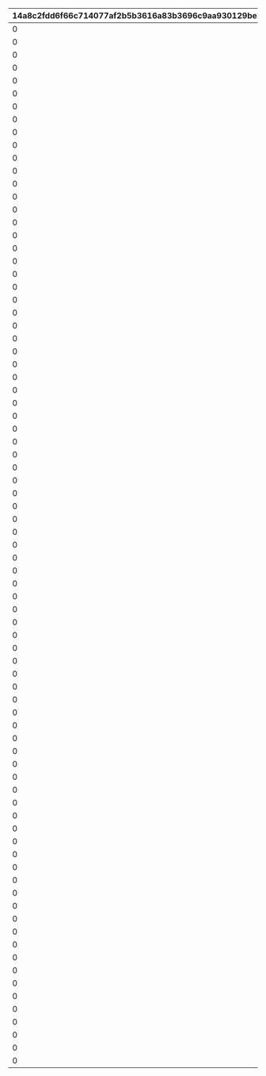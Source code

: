 |14a8c2fdd6f66c714077af2b5b3616a83b3696c9aa930129be239e3f0f01ea6d|ec99b738f1ac642472c3b65383fdb4a5404cf579b5caf71c31ce09312eaa10b9|ca643779a6122002291e5690ac31ac7777009e513b593efceb1c45bd588f0ba3|ec06dcc926d932601d3aed7bdcf6634726851772a75aa8ecab061674423af2bb|c9a376e530c65c1282fa701f5acc0c53f1660c2532e3d176fcaaccccbe695e62|7c1b4c56f993e4c0b97e90c9a515649c64dc14962189b2bee41debbef0b4e4ec|ee261624c0ab16fbd7938340639bc759f9b49398db5d7bfc3de03e4b992220e7|bc6e44026ef55bee1f72176db36ff6bf0fe71a7399eb0b176e7508c05b9ceeb8|25e1cc9f32729e7215d0b5bdb381aba724de51d19a0d5b4d08ca949da21513bb|
| --- | --- | --- | --- | --- | --- | --- | --- | --- |
|0|0|100111|0|30000|5000|50|0|20000|
|0|0|100112|0|30000|5000|50|0|20000|
|0|0|100113|0|30000|5000|50|0|20000|
|0|0|100121|0|45000|12500|125|0|30000|
|0|0|100122|0|45000|12500|125|0|30000|
|0|0|100123|0|45000|12500|125|0|30000|
|0|0|100131|0|60000|20000|200|0|40000|
|0|0|100132|0|60000|20000|200|0|40000|
|0|0|100133|0|60000|20000|200|0|40000|
|0|0|100211|0|30000|5000|50|0|20000|
|0|0|100212|0|30000|5000|50|0|20000|
|0|0|100213|0|30000|5000|50|0|20000|
|0|0|100221|0|45000|12500|125|0|30000|
|0|0|100222|0|45000|12500|125|0|30000|
|0|0|100223|0|45000|12500|125|0|30000|
|0|0|100231|0|60000|20000|200|0|40000|
|0|0|100232|0|60000|20000|200|0|40000|
|0|0|100233|0|60000|20000|200|0|40000|
|0|0|100311|0|30000|5000|50|0|20000|
|0|0|100312|0|30000|5000|50|0|20000|
|0|0|100313|0|30000|5000|50|0|20000|
|0|0|100321|0|45000|12500|125|0|30000|
|0|0|100322|0|45000|12500|125|0|30000|
|0|0|100323|0|45000|12500|125|0|30000|
|0|0|100331|0|60000|20000|200|0|40000|
|0|0|100332|0|60000|20000|200|0|40000|
|0|0|100333|0|60000|20000|200|0|40000|
|0|0|100411|0|30000|5000|50|0|20000|
|0|0|100412|0|30000|5000|50|0|20000|
|0|0|100413|0|30000|5000|50|0|20000|
|0|0|100421|0|45000|12500|125|0|30000|
|0|0|100422|0|45000|12500|125|0|30000|
|0|0|100423|0|45000|12500|125|0|30000|
|0|0|100431|0|60000|20000|200|0|40000|
|0|0|100432|0|60000|20000|200|0|40000|
|0|0|100433|0|60000|20000|200|0|40000|
|0|0|100511|0|30000|5000|50|0|20000|
|0|0|100512|0|30000|5000|50|0|20000|
|0|0|100513|0|30000|5000|50|0|20000|
|0|0|100521|0|45000|12500|125|0|30000|
|0|0|100522|0|45000|12500|125|0|30000|
|0|0|100523|0|45000|12500|125|0|30000|
|0|0|100531|0|60000|20000|200|0|40000|
|0|0|100532|0|60000|20000|200|0|40000|
|0|0|100533|0|60000|20000|200|0|40000|
|0|0|100611|0|30000|5000|50|0|20000|
|0|0|100612|0|30000|5000|50|0|20000|
|0|0|100613|0|30000|5000|50|0|20000|
|0|0|100621|0|45000|12500|125|0|30000|
|0|0|100622|0|45000|12500|125|0|30000|
|0|0|100623|0|45000|12500|125|0|30000|
|0|0|100631|0|60000|20000|200|0|40000|
|0|0|100632|0|60000|20000|200|0|40000|
|0|0|100633|0|60000|20000|200|0|40000|
|0|0|100711|0|30000|5000|50|0|20000|
|0|0|100712|0|30000|5000|50|0|20000|
|0|0|100713|0|30000|5000|50|0|20000|
|0|0|100721|0|45000|12500|125|0|30000|
|0|0|100722|0|45000|12500|125|0|30000|
|0|0|100723|0|45000|12500|125|0|30000|
|0|0|100731|0|60000|20000|200|0|40000|
|0|0|100732|0|60000|20000|200|0|40000|
|0|0|100733|0|60000|20000|200|0|40000|
|0|0|100811|0|30000|5000|50|0|20000|
|0|0|100812|0|30000|5000|50|0|20000|
|0|0|100813|0|30000|5000|50|0|20000|
|0|0|100821|0|45000|12500|125|0|30000|
|0|0|100822|0|45000|12500|125|0|30000|
|0|0|100823|0|45000|12500|125|0|30000|
|0|0|100831|0|60000|20000|200|0|40000|
|0|0|100832|0|60000|20000|200|0|40000|
|0|0|100833|0|60000|20000|200|0|40000|
|0|0|100911|0|30000|5000|50|0|20000|
|0|0|100912|0|30000|5000|50|0|20000|
|0|0|100913|0|30000|5000|50|0|20000|
|0|0|100921|0|45000|12500|125|0|30000|
|0|0|100922|0|45000|12500|125|0|30000|
|0|0|100923|0|45000|12500|125|0|30000|
|0|0|100931|0|60000|20000|200|0|40000|
|0|0|100932|0|60000|20000|200|0|40000|
|0|0|100933|0|60000|20000|200|0|40000|